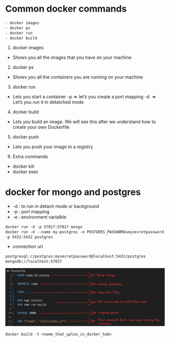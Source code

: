 # Common docker commands

    - docker images
    - docker ps
    - docker run
    - docker build

1. docker images

- Shows you all the images that you have on your machine

2. docker ps

- Shows you all the containers you are running on your machine

3. docker run

- Lets you start a container
  -p ⇒ let’s you create a port mapping
  -d. ⇒ Let’s you run it in detatched mode

4. docker build

- Lets you build an image. We will see this after we understand how to create your own Dockerfile

5. docker push

- Lets you push your image to a registry

6. Extra commands

- docker kill
- docker exec

# docker for mongo and postgres

- -d : to run in detach mode or background
- -p : port mapping
- -e : environment varialble

```
docker run -d -p 57017:57017 mongo
docker run -d --name my-postgres -e POSTGRES_PASSWORD=mysecretpassword -p 5432:5432 postgres

```

- connection url

```
postgresql://postgres:mysecretpassword@localhost:5432/postgres
mongodb://localhost:57017

```
![image](./dockerfile_image.webp)

```
docker build -t <name_that_uploa_in_docker_hub>
```
